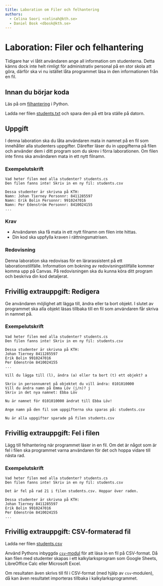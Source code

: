 ```yaml
---
title: Laboration om Filer och felhantering
authors:
  - Celina Soori <celinah@kth.se>
  - Daniel Bosk <dbosk@kth.se>
---
```

# Laboration: Filer och felhantering

Tidigare har vi låtit användaren ange all information om studenterna. Detta
känns dock inte helt rimligt för administrativ personal på en stor skola att 
göra, därför ska vi nu istället låta programmet läsa in den informationen från 
en fil. 

## Innan du börjar koda

Läs på om [filhantering][filhantering] i Python.

Ladda ner filen [students.txt](https://github.com/dbosk/intropy/files/9403483/students.txt)
och spara den på ett bra ställe på datorn. 

[filhantering]: https://docs.python.org/3/tutorial/inputoutput.html#reading-and-writing-files

## Uppgift

I denna laboration ska du låta användaren mata in namnet på en fil som 
innehåller alla studenters uppgifter. Därefter läser du in uppgifterna på filen 
och använder dem i ditt program som du skrev i förra laborationen. Om filen 
inte finns ska användaren mata in ett nytt filnamn.

### Exempelutskrift

```
Vad heter filen med alla studenter? students.cs
Den filen fanns inte! Skriv in en ny fil: students.csv

Dessa studenter är skrivna på KTH:
Namn: Johan Tierney Personnr: 8411285597
Namn: Erik Bolin Personnr: 9910247016
Namn: Per Edenström Personnr: 8410024155
...
```

### Krav
* Användaren ska få mata in ett nytt filnamn om filen inte hittas.
* Din kod ska uppfylla kraven i rättningsmatrisen.

### Redovisning

Denna laboration ska redovisas för en lärarassistent på ett laborationstillfälle. 
Information om bokning av redovisningstillfälle kommer komma upp på Canvas. 
På redovisningen ska du kunna köra ditt program och beskriva din kod detaljerat.

## Frivillig extrauppgift: Redigera

Ge användaren möjlighet att lägga till, ändra eller ta bort objekt. 
I slutet av programmet ska alla objekt läsas tillbaka till en fil som 
användaren får skriva in namnet på.

### Exempelutskrift

```
Vad heter filen med alla studenter? students.cs
Den filen fanns inte! Skriv in en ny fil: students.csv

Dessa studenter är skrivna på KTH:
Johan Tierney 8411285597
Erik Bolin 9910247016
Per Edenström 8410024155
...

Vill du lägga till (l), ändra (a) eller ta bort (t) ett objekt? a

Skriv in personnumret på objektet du vill ändra: 0101010000
Vill du ändra namn på Emma Löv (j/n)? j
Skriv in det nya namnet: Ebba Löv

Nu är namnet för 0101010000 ändrat till Ebba Löv!

Ange namn på den fil som uppgifterna ska sparas på: students.csv

Nu är alla uppgifter sparade på filen students.csv
```

## Frivillig extrauppgift: Fel i filen

Lägg till felhantering när programmet läser in en fil. Om det
är något som är fel i filen ska programmet varna användaren för det
och hoppa vidare till nästa rad.

### Exempelutskrift

```
Vad heter filen med alla studenter? students.cs
Den filen fanns inte! Skriv in en ny fil: students.csv

Det är fel på rad 21 i filen students.csv. Hoppar över raden. 

Dessa studenter är skrivna på KTH:
Johan Tierney 8411285597
Erik Bolin 9910247016
Per Edenström 8410024155
...
```

## Frivillig extrauppgift: CSV-formaterad fil

Ladda ner filen [students.csv](https://github.com/dbosk/intropy/files/9403241/students.csv)

Använd Pythons inbyggda [`csv`-modul][csv] för att läsa in en fil på 
CSV-format. Då kan filen med studenter skapas i ett kalkylarksprogram som 
Google Sheets, LibreOffice Calc eller Microsoft Excel.

[csv]: https://docs.python.org/3/library/csv.html

Om resultaten även skrivs till fil i CSV-format (med hjälp av `csv`-modulen), 
då kan även resultatet importeras tillbaka i kalkylarksprogrammet.
